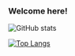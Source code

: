 ### Welcome here!

![GitHub stats](https://github-readme-stats.vercel.app/api?username=peergum&count_private=true&show_icons=true&theme=midnight-purple)

[![Top Langs](https://github-readme-stats.vercel.app/api/top-langs/?username=peergum&layout=compact&&langs_count=10&&hide=GLSL,TypeScript)](https://github.com/anuraghazra/github-readme-stats)
